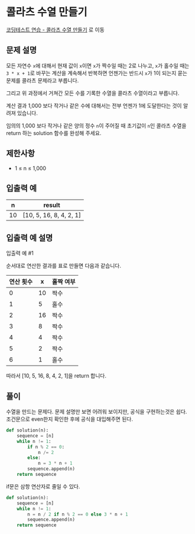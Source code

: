 # 콜라츠 수열 만들기

[코딩테스트 연습 - 콜라츠 수열 만들기][1] 로 이동

## 문제 설명

모든 자연수 `x`에 대해서 현재 값이 `x`이면 `x`가 짝수일 때는 2로 나누고, `x`가 홀수일 때는 `3 * x + 1`로 바꾸는 계산을 계속해서 반복하면 언젠가는 반드시 `x`가 1이 되는지 묻는 문제를 콜라츠 문제라고 부릅니다.

그리고 위 과정에서 거쳐간 모든 수를 기록한 수열을 콜라츠 수열이라고 부릅니다.

계산 결과 1,000 보다 작거나 같은 수에 대해서는 전부 언젠가 1에 도달한다는 것이 알려져 있습니다.

임의의 1,000 보다 작거나 같은 양의 정수 `n`이 주어질 때 초기값이 `n`인 콜라츠 수열을 return 하는 solution 함수를 완성해 주세요.

## 제한사항

- 1 ≤ n ≤ 1,000

## 입출력 예

| n   | result                  |
| --- | ----------------------- |
| 10  | [10, 5, 16, 8, 4, 2, 1] |

## 입출력 예 설명

입출력 예 #1

순서대로 연산한 결과를 표로 만들면 다음과 같습니다.

| 연산 횟수 | x   | 홀짝 여부 |
| --------- | --- | --------- |
| 0         | 10  | 짝수      |
| 1         | 5   | 홀수      |
| 2         | 16  | 짝수      |
| 3         | 8   | 짝수      |
| 4         | 4   | 짝수      |
| 5         | 2   | 짝수      |
| 6         | 1   | 홀수      |

따라서 [10, 5, 16, 8, 4, 2, 1]을 return 합니다.

## 풀이

수열을 만드는 문제다.
문제 설명만 보면 어려워 보이지만, 공식을 구현하는것은 쉽다.
조건문으로 even한지 확인한 후에 공식을 대입해주면 된다.

```python
def solution(n):
    sequence = [n]
    while n != 1:
        if n % 2 == 0:
            n /= 2
        else:
            n = 3 * n + 1
        sequence.append(n)
    return sequence
```

if문은 삼항 연산자로 줄일 수 있다.

```python
def solution(n):
    sequence = [n]
    while n != 1:
        n = n / 2 if n % 2 == 0 else 3 * n + 1
        sequence.append(n)
    return sequence
```

[1]: https://school.programmers.co.kr/learn/courses/30/lessons/181919
